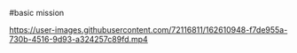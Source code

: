 #basic mission



https://user-images.githubusercontent.com/72116811/162610948-f7de955a-730b-4516-9d93-a324257c89fd.mp4

